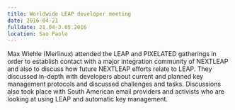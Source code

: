```yaml
---
title: Worldwide LEAP developer meeting
date: 2016-04-21
fulldate: 21.04-3.05.2016
location: Sao Paolo
---
```


Max Wiehle (Merlinux) attended the LEAP and PIXELATED gatherings in order to establish contact with a major integration community of NEXTLEAP and also to discuss how future NEXTLEAP efforts relate to LEAP. They discussed in-depth with developers about current and planned key management protocols and discussed challenges and tasks. Discussions also took place with South American email providers and activists who are looking at using LEAP and automatic key management.
